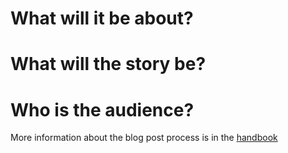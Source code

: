 # What will it be about?

# What will the story be?

# Who is the audience?

More information about the blog post process is in the [handbook](https://github.com/tweag/meta/blob/master/handbook/blog.md.)
